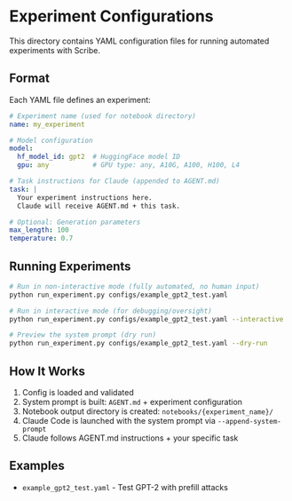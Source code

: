 # Experiment Configurations

This directory contains YAML configuration files for running automated experiments with Scribe.

## Format

Each YAML file defines an experiment:

```yaml
# Experiment name (used for notebook directory)
name: my_experiment

# Model configuration
model:
  hf_model_id: gpt2  # HuggingFace model ID
  gpu: any           # GPU type: any, A10G, A100, H100, L4

# Task instructions for Claude (appended to AGENT.md)
task: |
  Your experiment instructions here.
  Claude will receive AGENT.md + this task.

# Optional: Generation parameters
max_length: 100
temperature: 0.7
```

## Running Experiments

```bash
# Run in non-interactive mode (fully automated, no human input)
python run_experiment.py configs/example_gpt2_test.yaml

# Run in interactive mode (for debugging/oversight)
python run_experiment.py configs/example_gpt2_test.yaml --interactive

# Preview the system prompt (dry run)
python run_experiment.py configs/example_gpt2_test.yaml --dry-run
```

## How It Works

1. Config is loaded and validated
2. System prompt is built: `AGENT.md` + experiment configuration
3. Notebook output directory is created: `notebooks/{experiment_name}/`
4. Claude Code is launched with the system prompt via `--append-system-prompt`
5. Claude follows AGENT.md instructions + your specific task

## Examples

- `example_gpt2_test.yaml` - Test GPT-2 with prefill attacks
